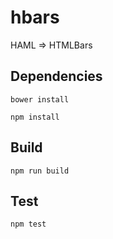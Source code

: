 # hbars

HAML => HTMLBars

## Dependencies

`bower install`

`npm install`

## Build

`npm run build`

## Test

`npm test`
